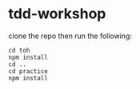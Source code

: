 # tdd-workshop

clone the repo then run the following:

```
cd toh
npm install
cd ..
cd practice
npm install
```
